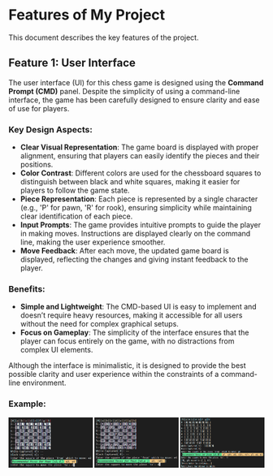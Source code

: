 # Features of My Project

This document describes the key features of the project.

## Feature 1: User Interface

The user interface (UI) for this chess game is designed using the **Command Prompt (CMD)** panel. Despite the simplicity of using a command-line interface, the game has been carefully designed to ensure clarity and ease of use for players.

### Key Design Aspects:
- **Clear Visual Representation**: The game board is displayed with proper alignment, ensuring that players can easily identify the pieces and their positions.
- **Color Contrast**: Different colors are used for the chessboard squares to distinguish between black and white squares, making it easier for players to follow the game state.
- **Piece Representation**: Each piece is represented by a single character (e.g., 'P' for pawn, 'R' for rook), ensuring simplicity while maintaining clear identification of each piece.
- **Input Prompts**: The game provides intuitive prompts to guide the player in making moves. Instructions are displayed clearly on the command line, making the user experience smoother.
- **Move Feedback**: After each move, the updated game board is displayed, reflecting the changes and giving instant feedback to the player.

### Benefits:
- **Simple and Lightweight**: The CMD-based UI is easy to implement and doesn’t require heavy resources, making it accessible for all users without the need for complex graphical setups.
- **Focus on Gameplay**: The simplicity of the interface ensures that the player can focus entirely on the game, with no distractions from complex UI elements.

Although the interface is minimalistic, it is designed to provide the best possible clarity and user experience within the constraints of a command-line environment.

### Example:
<div style="display: flex; justify-content: space-between;">
  <img src="assets/images/gameplay1.png" alt="Gameplay" width="33%" />
  <img src="assets/images/gameplay2.png" alt="Settings" width="33%" />
  <img src="assets/images/gameplay3.png" alt="Settings" width="33%" />
</div>

